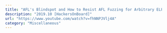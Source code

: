 ```yaml
---
title: "AFL's Blindspot and How to Resist AFL Fuzzing for Arbitrary ELF Binaries"
description: "2019.10 [HackersOnBoard]"
url: "https://www.youtube.com/watch?v=fhNNPJVlj4A"
category: "Miscellaneous"
---
```

